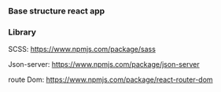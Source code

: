 ### Base structure react app

### Library

SCSS: https://www.npmjs.com/package/sass

Json-server: https://www.npmjs.com/package/json-server

route Dom: https://www.npmjs.com/package/react-router-dom